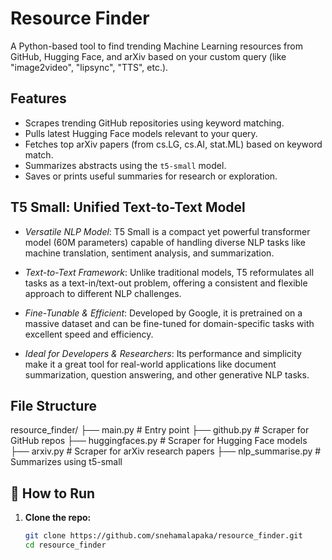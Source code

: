 #  Resource Finder

A Python-based tool to find trending Machine Learning resources from GitHub, Hugging Face, and arXiv based on your custom query (like "image2video", "lipsync", "TTS", etc.).

##  Features

- Scrapes trending GitHub repositories using keyword matching.
- Pulls latest Hugging Face models relevant to your query.
- Fetches top arXiv papers (from cs.LG, cs.AI, stat.ML) based on keyword match.
- Summarizes abstracts using the `t5-small` model.
- Saves or prints useful summaries for research or exploration.

##  T5 Small: Unified Text-to-Text Model

- *Versatile NLP Model*: T5 Small is a compact yet powerful transformer model (60M parameters) capable of handling diverse NLP tasks like machine translation, sentiment analysis, and summarization.

- *Text-to-Text Framework*: Unlike traditional models, T5 reformulates all tasks as a text-in/text-out problem, offering a consistent and flexible approach to different NLP challenges.

- *Fine-Tunable & Efficient*: Developed by Google, it is pretrained on a massive dataset and can be fine-tuned for domain-specific tasks with excellent speed and efficiency.

- *Ideal for Developers & Researchers*: Its performance and simplicity make it a great tool for real-world applications like document summarization, question answering, and other generative NLP tasks.


##  File Structure
resource_finder/
├── main.py # Entry point
├── github.py # Scraper for GitHub repos
├── huggingfaces.py # Scraper for Hugging Face models
├── arxiv.py # Scraper for arXiv research papers
├── nlp_summarise.py # Summarizes using t5-small



## 🚀 How to Run

1. **Clone the repo:**

   ```bash
   git clone https://github.com/snehamalapaka/resource_finder.git
   cd resource_finder

